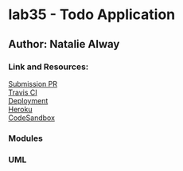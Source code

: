 # lab35 - Todo Application
## Author: Natalie Alway
### Link and Resources:
[Submission PR]() <br>
[Travis CI]() <br>
[Deployment]() <br>
[Heroku]() <br>
[CodeSandbox]() <br>

### Modules

### UML

